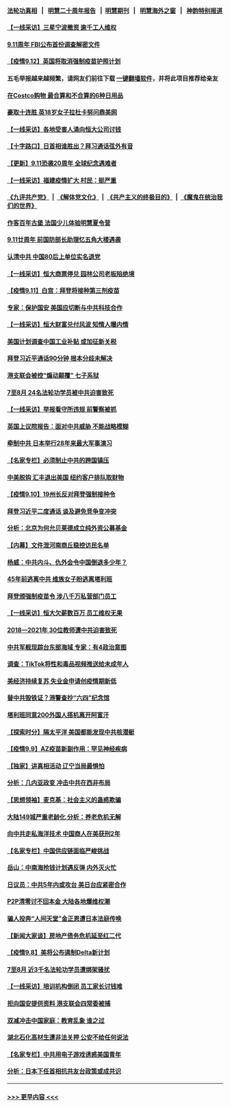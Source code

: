 #### [法轮功真相](https://github.com/gfw-breaker/truth/blob/master/README.md?t=0) &nbsp;&nbsp;|&nbsp;&nbsp; [明慧二十周年报告](https://github.com/gfw-breaker/mh-reports/blob/master/README.md?t=0) &nbsp;&nbsp;|&nbsp;&nbsp;[明慧期刊](https://github.com/gfw-breaker/mh-qikan) &nbsp;&nbsp;|&nbsp;&nbsp; [明慧海外之窗](https://github.com/gfw-breaker/mh-news/blob/master/README.md?t=0) &nbsp;&nbsp;|&nbsp;&nbsp; [神韵特别报道](https://github.com/gfw-breaker/mh-news/blob/master/shenyun.md?t=0)
#### [【一线采访】三星宁波撤资 逾千工人维权](../pages/nf4514/n13227780.md?t=09130150) 
#### [9.11周年 FBI公布首份调查解密文件](../pages/nf4514/n13228072.md?t=09130150) 
#### [【疫情9.12】英国将取消强制疫苗护照计划](../pages/nf4514/n13227763.md?t=09130150) 
#### 五毛举报越来越频繁，请网友们前往下载 [一键翻墙软件](https://github.com/gfw-breaker/ssr-accounts)，并将此项目推荐给亲友
#### [在Costco购物 最合算和不合算的6种日用品](../pages/nf4514/n13223272.md?t=09130150) 
#### [豪取十连胜 英18岁女子拉杜卡努问鼎美网](../pages/nf4514/n13227168.md?t=09130150) 
#### [【一线采访】各地受害人涌向恒大公司讨钱](../pages/nf4514/n13226974.md?t=09130150) 
#### [【十字路口】日首相谁胜出？拜习通话弦外有音](../pages/nf4514/n13226300.md?t=09130150) 
#### [【更新】9.11恐袭20周年 全球纪念遇难者](../pages/nf4514/n13226388.md?t=09130150) 
#### [【一线采访】福建疫情扩大 村民：挺严重](../pages/nf4514/n13226261.md?t=09130150) 
#### [《九评共产党》](https://github.com/begood0513/9ping.md/blob/master/README.md) &nbsp;|&nbsp; [《解体党文化》](../../../../jtdwh.md/blob/master/README.md)  &nbsp;|&nbsp; [《共产主义的终极目的》](../../../../gczydzjmd.md/blob/master/README.md) &nbsp;|&nbsp; [《魔鬼在统治我们的世界》](../../../../mgztzwmdsj.md/blob/master/README.md) 
#### [作客百年古堡 法国少儿体验明慧夏令营](../pages/nf4514/n13224987.md?t=09130150) 
#### [9.11廿周年 前国防部长助理忆五角大楼遇袭](../pages/nf4514/n13226566.md?t=09130150) 
#### [认清中共 中国80后上单位实名退党](../pages/nf4514/n13225576.md?t=09130150) 
#### [【一线采访】恒大商票停兑 园林公司老板陷绝境](../pages/nf4514/n13226050.md?t=09130150) 
#### [【疫情9.11】白宫：拜登将接种第三剂疫苗](../pages/nf4514/n13226194.md?t=09130150) 
#### [专家：保护国安 美国应切断与中共科技合作](../pages/nf4514/n13225433.md?t=09130150) 
#### [【一线采访】恒大财富兑付风波 知情人曝内情](../pages/nf4514/n13225230.md?t=09130150) 
#### [美国计划调查中国工业补贴 或加征新关税](../pages/nf4514/n13225374.md?t=09130150) 
#### [拜登习近平通话90分钟 根本分歧未解决](../pages/nf4514/n13225300.md?t=09130150) 
#### [港支联会被控“煽动颠覆” 七子系狱](../pages/nf4514/n13225218.md?t=09130150) 
#### [7至8月 24名法轮功学员被中共迫害致死](../pages/nf4514/n13224163.md?t=09130150) 
#### [【一线采访】举报看守所违规 前警察被抓](../pages/nf4514/n13221359.md?t=09130150) 
#### [英国上议院报告：面对中共威胁 不能战略模糊](../pages/nf4514/n13224677.md?t=09130150) 
#### [牵制中共 日本举行28年来最大军事演习](../pages/nf4514/n13224927.md?t=09130150) 
#### [【名家专栏】必须制止中共的跨国镇压](../pages/nf4514/n13224394.md?t=09130150) 
#### [中美脱钩 汇丰退出美国 纽约客户排队取财物](../pages/nf4514/n13223477.md?t=09130150) 
#### [【疫情9.10】19州长反对拜登强制接种令](../pages/nf4514/n13224099.md?t=09130150) 
#### [拜登习近平二度通话 谈及避免竞争变冲突](../pages/nf4514/n13223382.md?t=09130150) 
#### [分析：北京为何允贝莱德成立纯外资公募基金](../pages/nf4514/n13222684.md?t=09130150) 
#### [【内幕】文件泄河南商丘稳控访民名单](../pages/nf4514/n13214082.md?t=09130150) 
#### [杨威：中共内斗、仇外会令中国倒退多少年？](../pages/nf4514/n13223018.md?t=09130150) 
#### [45年前逃离中共 维族女子盼逃离塔利班](../pages/nf4514/n13222514.md?t=09130150) 
#### [拜登颁强制疫苗令 涉八千万私营部门员工](../pages/nf4514/n13222903.md?t=09130150) 
#### [【一线采访】恒大欠薪数百万 员工维权无果](../pages/nf4514/n13222665.md?t=09130150) 
#### [2018—2021年 30位教师遭中共迫害致死](../pages/nf4514/n13221692.md?t=09130150) 
#### [中共军舰现踪台东部海域 专家：有4政治意图](../pages/nf4514/n13221959.md?t=09130150) 
#### [调查：TikTok将性和毒品视频推送给未成年人](../pages/nf4514/n13222380.md?t=09130150) 
#### [美经济持续复苏 失业金申请创疫情期新低](../pages/nf4514/n13222340.md?t=09130150) 
#### [替中共毁铁证？港警查抄“六四”纪念馆](../pages/nf4514/n13221684.md?t=09130150) 
#### [塔利班同意200外国人搭机离开阿富汗](../pages/nf4514/n13221884.md?t=09130150) 
#### [【探索时分】隔太平洋 美国都能发现中共核潜艇](../pages/nf4514/n13220203.md?t=09130150) 
#### [【疫情9.9】AZ疫苗新副作用：罕见神经疾病](../pages/nf4514/n13221572.md?t=09130150) 
#### [【独家】讲真相活动 辽宁当局最惧怕](../pages/nf4514/n13220489.md?t=09130150) 
#### [分析：几内亚政变 冲击中共在西非布局](../pages/nf4514/n13220742.md?t=09130150) 
#### [【思想领袖】麦克基：社会主义的蛊惑欺骗](../pages/nf4514/n13200641.md?t=09130150) 
#### [大陆149城严重老龄化 分析：养老危机无解](../pages/nf4514/n13220311.md?t=09130150) 
#### [向中共走私海洋技术 中国商人在美获刑2年](../pages/nf4514/n13220261.md?t=09130150) 
#### [【名家专栏】中国供应链面临严峻挑战](../pages/nf4514/n13219486.md?t=09130150) 
#### [岳山：中南海抢钱计划遇反弹 内外灭火忙](../pages/nf4514/n13220103.md?t=09130150) 
#### [日议员：中共5年内或攻台 美日台应紧密合作](../pages/nf4514/n13219561.md?t=09130150) 
#### [P2P清零讨不回本金 大陆各地爆维权潮](../pages/nf4514/n13219388.md?t=09130150) 
#### [骗人投奔“人间天堂”金正恩遭日本法庭传唤](../pages/nf4514/n13219591.md?t=09130150) 
#### [【新闻大家谈】房地产债务危机延至红二代](../pages/nf4514/n13219311.md?t=09130150) 
#### [【疫情9.8】美将公布遏制Delta新计划](../pages/nf4514/n13219000.md?t=09130150) 
#### [7至8月 近3千名法轮功学员遭绑架骚扰](../pages/nf4514/n13211820.md?t=09130150) 
#### [【一线采访】培训机构倒闭 员工家长讨钱难](../pages/nf4514/n13218756.md?t=09130150) 
#### [拒向国安提供资料 港支联会四常委被捕](../pages/nf4514/n13218477.md?t=09130150) 
#### [双减冲击中国家庭：教育乱象 谁之过](../pages/nf4514/n13213741.md?t=09130150) 
#### [湖北石化高材生遭非法关押 公安不给任何说法](../pages/nf4514/n13217441.md?t=09130150) 
#### [【名家专栏】中共用电子游戏诱惑美国青年](../pages/nf4514/n13217044.md?t=09130150) 
#### [分析：日本下任首相抗共友台政策或成共识](../pages/nf4514/n13217446.md?t=09130150) 

----
#### [ >>> 更早内容 <<< ](../indexes/nf4514-earlier.md)
